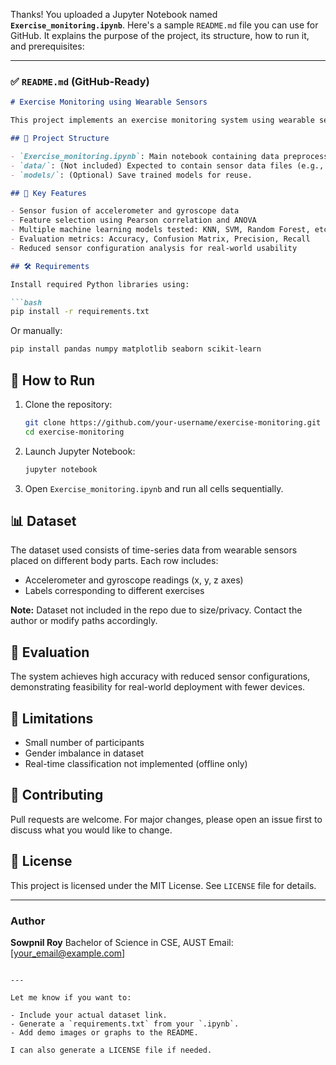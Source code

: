 Thanks! You uploaded a Jupyter Notebook named **`Exercise_monitoring.ipynb`**. Here's a sample `README.md` file you can use for GitHub. It explains the purpose of the project, its structure, how to run it, and prerequisites:

---

### ✅ `README.md` (GitHub-Ready)

````markdown
# Exercise Monitoring using Wearable Sensors

This project implements an exercise monitoring system using wearable sensor data. The goal is to accurately detect and analyze physical exercises using data from accelerometer and gyroscope sensors.

## 📂 Project Structure

- `Exercise_monitoring.ipynb`: Main notebook containing data preprocessing, feature extraction, model training, and evaluation.
- `data/`: (Not included) Expected to contain sensor data files (e.g., CSV format).
- `models/`: (Optional) Save trained models for reuse.

## 🧠 Key Features

- Sensor fusion of accelerometer and gyroscope data
- Feature selection using Pearson correlation and ANOVA
- Multiple machine learning models tested: KNN, SVM, Random Forest, etc.
- Evaluation metrics: Accuracy, Confusion Matrix, Precision, Recall
- Reduced sensor configuration analysis for real-world usability

## 🛠️ Requirements

Install required Python libraries using:

```bash
pip install -r requirements.txt
````

Or manually:

```bash
pip install pandas numpy matplotlib seaborn scikit-learn
```

## 🚀 How to Run

1. Clone the repository:

   ```bash
   git clone https://github.com/your-username/exercise-monitoring.git
   cd exercise-monitoring
   ```

2. Launch Jupyter Notebook:

   ```bash
   jupyter notebook
   ```

3. Open `Exercise_monitoring.ipynb` and run all cells sequentially.

## 📊 Dataset

The dataset used consists of time-series data from wearable sensors placed on different body parts. Each row includes:

* Accelerometer and gyroscope readings (x, y, z axes)
* Labels corresponding to different exercises

**Note:** Dataset not included in the repo due to size/privacy. Contact the author or modify paths accordingly.

## 🧪 Evaluation

The system achieves high accuracy with reduced sensor configurations, demonstrating feasibility for real-world deployment with fewer devices.

## 📌 Limitations

* Small number of participants
* Gender imbalance in dataset
* Real-time classification not implemented (offline only)

## 🤝 Contributing

Pull requests are welcome. For major changes, please open an issue first to discuss what you would like to change.

## 📜 License

This project is licensed under the MIT License. See `LICENSE` file for details.

---

### Author

**Sowpnil Roy**
Bachelor of Science in CSE, AUST
Email: \[[your\_email@example.com](mailto:your_email@example.com)]

```

---

Let me know if you want to:

- Include your actual dataset link.
- Generate a `requirements.txt` from your `.ipynb`.
- Add demo images or graphs to the README.

I can also generate a LICENSE file if needed.
```
